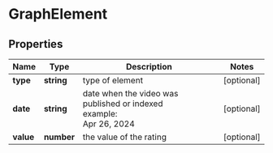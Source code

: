 # GraphElement

## Properties

| Name | Type | Description | Notes |
|------------ | ------------- | ------------- | -------------|
**type** | **string** | type of element |[optional]|
**date** | **string** | date when the video was published or indexed<br>example:<br>Apr 26, 2024 |[optional]|
**value** | **number** | the value of the rating |[optional]|
